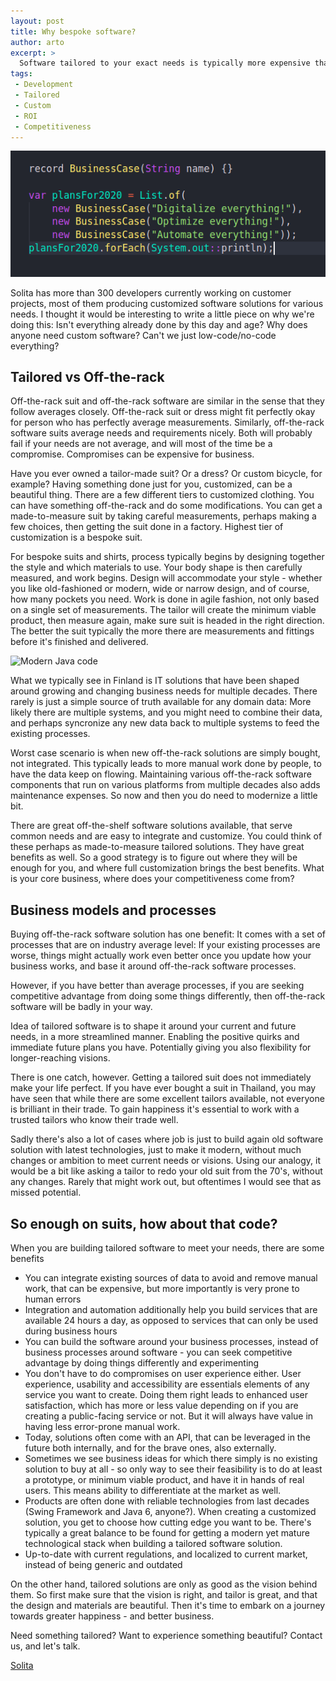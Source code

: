 ```yaml
---
layout: post
title: Why bespoke software?
author: arto
excerpt: >
  Software tailored to your exact needs is typically more expensive than just using a generic product. Why would you do that?
tags:
 - Development
 - Tailored
 - Custom
 - ROI
 - Competitiveness
---
```


![Modern Java code](/img/bespoke_software/java15.png)

Solita has more than 300 developers currently working on customer projects, most of them producing customized software solutions for various needs. I thought it would be interesting to write a little piece on why we're doing this: Isn't everything already done by this day and age? Why does anyone need custom software? Can't we just low-code/no-code everything?

## Tailored vs Off-the-rack

Off-the-rack suit and off-the-rack software are similar in the sense that they follow averages closely. Off-the-rack suit or dress might fit perfectly okay for person who has perfectly average measurements. Similarly, off-the-rack software suits average needs and requirements nicely. Both will probably fail if your needs are not average, and will most of the time be a compromise. Compromises can be expensive for business.

Have you ever owned a tailor-made suit? Or a dress? Or custom bicycle, for example? Having something done just for you, customized, can be a beautiful thing. There are a few different tiers to customized clothing. You can have something off-the-rack and do some modifications. You can get a made-to-measure suit by taking careful measurements, perhaps making a few choices, then getting the suit done in a factory. Highest tier of customization is a bespoke suit.

For bespoke suits and shirts, process typically begins by designing together the style and which materials to use. Your body shape is then carefully measured, and work begins. Design will accommodate your style - whether you like old-fashioned or modern, wide or narrow design, and of course, how many pockets you need. Work is done in agile fashion, not only based on a single set of measurements. The tailor will create the minimum viable product, then measure again, make sure suit is headed in the right direction. The better the suit typically the more there are measurements and fittings before it's finished and delivered.

![Modern Java code](/img/bespoke_software/suit_detail.jpg)

What we typically see in Finland is IT solutions that have been shaped around growing and changing business needs for multiple decades. There rarely is just a simple source of truth available for any domain data: More likely there are multiple systems, and you might need to combine their data, and perhaps syncronize any new data back to multiple systems to feed the existing processes.

Worst case scenario is when new off-the-rack solutions are simply bought, not integrated. This typically leads to more manual work done by people, to have the data keep on flowing. Maintaining various off-the-rack software components that run on various platforms from multiple decades also adds maintenance expenses. So now and then you do need to modernize a little bit.

There are great off-the-shelf software solutions available, that serve common needs and are easy  to integrate and customize. You could think of these perhaps as made-to-measure tailored solutions. They have great benefits as well. So a good strategy is to figure out where they will be enough for you, and where full customization brings the best benefits. What is your core business, where does your competitiveness come from?

## Business models and processes

Buying off-the-rack software solution has one benefit: It comes with a set of processes that are on industry average level: If your existing processes are worse, things might actually work even better once you update how your business works, and base it around off-the-rack software processes.

However, if you have better than average processes, if you are seeking competitive advantage from doing some things differently, then off-the-rack software will be badly in your way.

Idea of tailored software is to shape it around your current and future needs, in a more streamlined manner. Enabling the positive quirks and immediate future plans you have. Potentially giving you also flexibility for longer-reaching visions. 

There is one catch, however. Getting a tailored suit does not immediately make your life perfect. If you have ever bought a suit in Thailand, you may have seen that while there are some excellent tailors available, not everyone is brilliant in their trade. To gain happiness it's essential to work with a trusted tailors who know their trade well. 

Sadly there's also a lot of cases where job is just to build again old software solution with latest technologies, just to make it modern, without much changes or ambition to meet current needs or visions. Using our analogy, it would be a bit like asking a tailor to redo your old suit from the 70's, without any changes. Rarely that might work out, but oftentimes I would see that as missed potential.

## So enough on suits, how about that code?

When you are building tailored software to meet your needs, there are some benefits

- You can integrate existing sources of data to avoid and remove manual work, that can be expensive, but more importantly is very prone to human errors
- Integration and automation additionally help you build services that are available 24 hours a day, as opposed to services that can only be used during business hours 
- You can build the software around your business processes, instead of business processes around software - you can seek competitive advantage by doing things differently and experimenting
- You don't have to do compromises on user experience either. User experience, usability and accessibility are essentials elements of any service you want to create. Doing them right leads to enhanced user satisfaction, which has more or less value depending on if you are creating a public-facing service or not. But it will always have value in having less error-prone manual work.
- Today, solutions often come with an API, that can be leveraged in the future both internally, and for the brave ones, also externally.
- Sometimes we see business ideas for which there simply is no existing solution to buy at all - so only way to see their feasibility is to do at least a prototype, or minimum viable product, and have it in hands of real users. This means ability to differentiate at the market as well.
- Products are often done with reliable technologies from last decades (Swing Framework and Java 6, anyone?). When creating a customized solution, you get to choose how cutting edge you want to be. There's typically a great balance to be found for getting a modern yet mature technological stack when building a tailored software solution.
- Up-to-date with current regulations, and localized to current market, instead of being generic and outdated

On the other hand, tailored solutions are only as good as the vision behind them. So first make sure that the vision is right, and tailor is great, and that the design and materials are beautiful. Then it's time to embark on a journey towards greater happiness - and better business.

Need something tailored? Want to experience something beautiful? Contact us, and let's talk.


[Solita](https://www.solita.fi/en/company/#contact)









